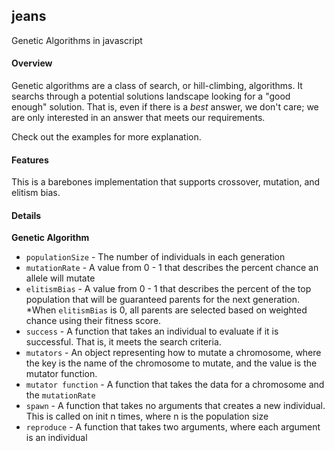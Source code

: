 ## jeans

Genetic Algorithms in javascript

#### Overview

Genetic algorithms are a class of search, or hill-climbing, algorithms. It searchs through a potential solutions landscape looking for a "good enough" solution. That is, even if there is a *best* answer, we don't care; we are only interested in an answer that meets our requirements.

Check out the examples for more explanation.

#### Features

This is a barebones implementation that supports crossover, mutation, and elitism bias.

#### Details

**Genetic Algorithm**

- `populationSize` - The number of individuals in each generation
- `mutationRate` - A value from 0 - 1 that describes the percent chance an allele will mutate
- `elitismBias` - A value from 0 - 1 that describes the percent of the top population that will be guaranteed parents for the next generation. *When `elitismBias` is 0, all parents are selected based on weighted chance using their fitness score.
- `success` - A function that takes an individual to evaluate if it is successful. That is, it meets the search criteria.
- `mutators` - An object representing how to mutate a chromosome, where the key is the name of the chromosome to mutate, and the value is the mutator function.
- `mutator function` - A function that takes the data for a chromosome and the `mutationRate`
- `spawn` - A function that takes no arguments that creates a new individual. This is called on init n times, where n is the population size
- `reproduce` - A function that takes two arguments, where each argument is an individual
